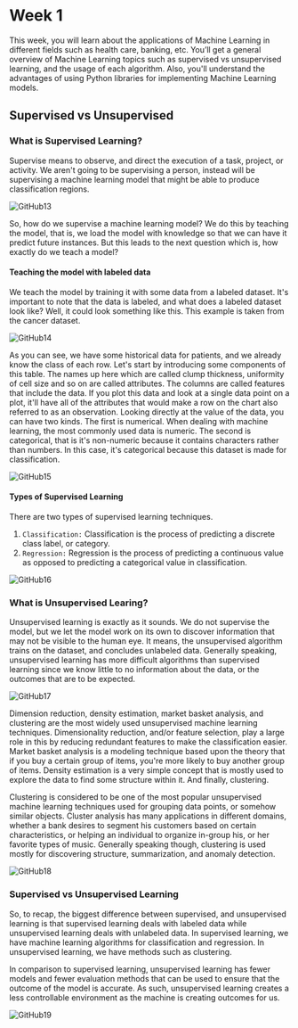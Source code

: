 # Week 1

This week, you will learn about the applications of Machine Learning in different fields such as health care, banking, etc. 
You’ll get a general overview of Machine Learning topics such as supervised vs unsupervised learning, and the usage of each algorithm. 
Also, you'll understand the advantages of using Python libraries for implementing Machine Learning models.

## Supervised vs Unsupervised

### What is Supervised Learning?

Supervise means to observe, and direct the execution of a task, project, or activity. 
We aren't going to be supervising a person, instead will be supervising a machine learning model that might be able to 
produce classification regions.

![GitHub13](https://user-images.githubusercontent.com/55942773/67646954-71027180-f956-11e9-8362-9d415a31d93e.JPG)

So, how do we supervise a machine learning model? 
We do this by teaching the model, that is, we load the model with knowledge so that we can have it predict future instances. 
But this leads to the next question which is, how exactly do we teach a model?

#### Teaching the model with labeled data

We teach the model by training it with some data from a labeled dataset. 
It's important to note that the data is labeled, and what does a labeled dataset look like? 
Well, it could look something like this. This example is taken from the cancer dataset.

![GitHub14](https://user-images.githubusercontent.com/55942773/67647097-f554f480-f956-11e9-8a68-42551cee7d60.JPG)

As you can see, we have some historical data for patients, and we already know the class of each row. 
Let's start by introducing some components of this table. The names up here which are called clump thickness, uniformity of cell size and so on are called attributes. 
The columns are called features that include the data. 
If you plot this data and look at a single data point on a plot, it'll have all of the attributes that would make a row on the chart also referred to as an observation. 
Looking directly at the value of the data, you can have two kinds. The first is numerical. 
When dealing with machine learning, the most commonly used data is numeric. 
The second is categorical, that is it's non-numeric because it contains characters rather than numbers. 
In this case, it's categorical because this dataset is made for classification.

![GitHub15](https://user-images.githubusercontent.com/55942773/67647337-f4709280-f957-11e9-8623-bd183cf70e20.JPG)

#### Types of Supervised Learning

There are two types of supervised learning techniques.
1) `Classification:` Classification is the process of predicting a discrete class label, or category. 
2) `Regression:` Regression is the process of predicting a continuous value as opposed to predicting a categorical value in classification. 

![GitHub16](https://user-images.githubusercontent.com/55942773/67647565-c3449200-f958-11e9-96d4-51990ddecc04.JPG)

### What is Unsupervised Learing?

Unsupervised learning is exactly as it sounds. We do not supervise the model, 
but we let the model work on its own to discover information that may not be visible to the human eye.
It means, the unsupervised algorithm trains on the dataset, and concludes unlabeled data.
Generally speaking, unsupervised learning has more difficult algorithms than supervised learning since 
we know little to no information about the data, or the outcomes that are to be expected.

![GitHub17](https://user-images.githubusercontent.com/55942773/67647981-3b5f8780-f95a-11e9-9a77-1253410e754f.JPG)

Dimension reduction, density estimation, market basket analysis, and clustering are the most widely used unsupervised machine learning techniques.
Dimensionality reduction, and/or feature selection, play a large role in this by reducing redundant features to make the classification easier.
Market basket analysis is a modeling technique based upon the theory that if you buy a certain group of items, 
you're more likely to buy another group of items.
Density estimation is a very simple concept that is mostly used to explore the data to find some structure within it. And finally, clustering.

Clustering is considered to be one of the most popular unsupervised machine learning techniques used for grouping data points, or somehow similar objects. Cluster analysis has many applications in different domains, whether a bank desires to segment his customers based on certain characteristics, or helping an individual to organize in-group his, or her favorite types of music.
Generally speaking though, clustering is used mostly for discovering structure, summarization, and anomaly detection.

![GitHub18](https://user-images.githubusercontent.com/55942773/67648177-fb4cd480-f95a-11e9-8241-a0056c1451b9.JPG)

### Supervised vs Unsupervised Learning

So, to recap, the biggest difference between supervised, and unsupervised learning is that supervised learning deals with labeled data while unsupervised learning deals with unlabeled data. In supervised learning, we have machine learning algorithms for classification and regression. In unsupervised learning, we have methods such as clustering. 

In comparison to supervised learning, unsupervised learning has fewer models and fewer evaluation methods that can be used to ensure
that the outcome of the model is accurate. As such, unsupervised learning creates a less controllable environment as the machine is
creating outcomes for us.

![GitHub19](https://user-images.githubusercontent.com/55942773/67648326-61d1f280-f95b-11e9-96b3-7e44d6eacf98.JPG)
